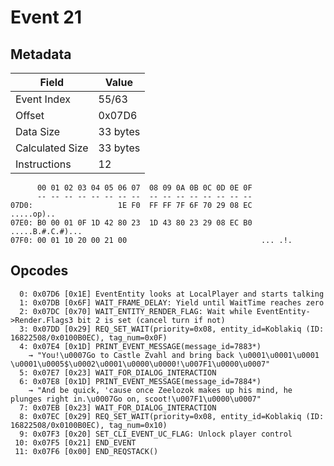 # Event 21

## Metadata

| Field           | Value    |
|-----------------|----------|
| Event Index     | 55/63    |
| Offset          | 0x07D6   |
| Data Size       | 33 bytes |
| Calculated Size | 33 bytes |
| Instructions    | 12       |

```
      00 01 02 03 04 05 06 07  08 09 0A 0B 0C 0D 0E 0F
      -- -- -- -- -- -- -- --  -- -- -- -- -- -- -- --
07D0:                   1E F0  FF FF 7F 6F 70 29 08 EC        .....op)..
07E0: B0 00 01 0F 1D 42 80 23  1D 43 80 23 29 08 EC B0  .....B.#.C.#)...
07F0: 00 01 10 20 00 21 00                              ... .!.         
```

## Opcodes

```
  0: 0x07D6 [0x1E] EventEntity looks at LocalPlayer and starts talking
  1: 0x07DB [0x6F] WAIT_FRAME_DELAY: Yield until WaitTime reaches zero
  2: 0x07DC [0x70] WAIT_ENTITY_RENDER_FLAG: Wait while EventEntity->Render.Flags3 bit 2 is set (cancel turn if not)
  3: 0x07DD [0x29] REQ_SET_WAIT(priority=0x08, entity_id=Koblakiq (ID: 16822508/0x0100B0EC), tag_num=0x0F)
  4: 0x07E4 [0x1D] PRINT_EVENT_MESSAGE(message_id=7883*)
    → "You!\u0007Go to Castle Zvahl and bring back \u0001\u0001\u0001 \u0001\u0005$\u0002\u0001\u0000\u0000!\u007F1\u0000\u0007"
  5: 0x07E7 [0x23] WAIT_FOR_DIALOG_INTERACTION
  6: 0x07E8 [0x1D] PRINT_EVENT_MESSAGE(message_id=7884*)
    → "And be quick, 'cause once Zeelozok makes up his mind, he plunges right in.\u0007Go on, scoot!\u007F1\u0000\u0007"
  7: 0x07EB [0x23] WAIT_FOR_DIALOG_INTERACTION
  8: 0x07EC [0x29] REQ_SET_WAIT(priority=0x08, entity_id=Koblakiq (ID: 16822508/0x0100B0EC), tag_num=0x10)
  9: 0x07F3 [0x20] SET_CLI_EVENT_UC_FLAG: Unlock player control
 10: 0x07F5 [0x21] END_EVENT
 11: 0x07F6 [0x00] END_REQSTACK()
```
